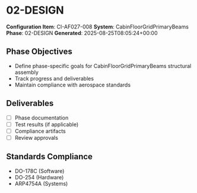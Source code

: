 # 02-DESIGN

**Configuration Item**: CI-AF027-008
**System**: CabinFloorGridPrimaryBeams
**Phase**: 02-DESIGN
**Generated**: 2025-08-25T08:05:24+00:00

## Phase Objectives
- Define phase-specific goals for CabinFloorGridPrimaryBeams structural assembly
- Track progress and deliverables
- Maintain compliance with aerospace standards

## Deliverables
- [ ] Phase documentation
- [ ] Test results (if applicable)
- [ ] Compliance artifacts
- [ ] Review approvals

## Standards Compliance
- DO-178C (Software)
- DO-254 (Hardware)
- ARP4754A (Systems)

